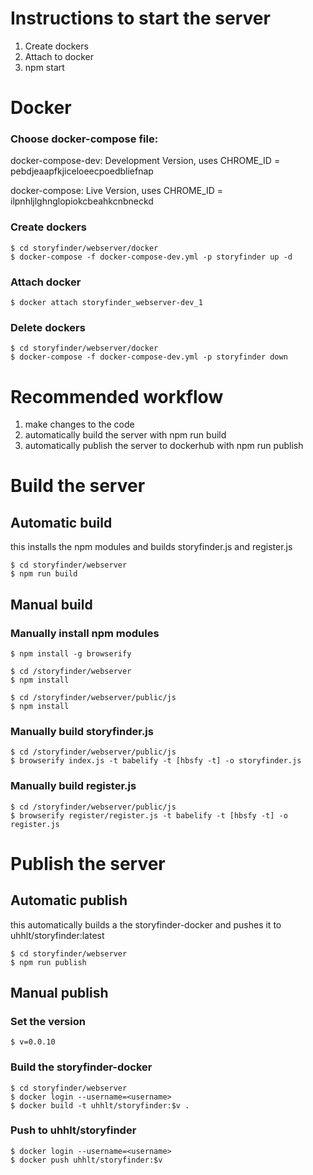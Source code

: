 # Instructions to start the server

1. Create dockers
2. Attach to docker
4. npm start

# Docker

### Choose docker-compose file:
docker-compose-dev: Development Version, uses CHROME_ID = pebdjeaapfkjiceloeecpoedbliefnap

docker-compose: Live Version, uses CHROME_ID = ilpnhljlghnglopiokcbeahkcnbneckd

### Create dockers

```
$ cd storyfinder/webserver/docker
$ docker-compose -f docker-compose-dev.yml -p storyfinder up -d
```

### Attach docker

```
$ docker attach storyfinder_webserver-dev_1
```

### Delete dockers

```
$ cd storyfinder/webserver/docker
$ docker-compose -f docker-compose-dev.yml -p storyfinder down
```

# Recommended workflow

1. make changes to the code
2. automatically build the server with npm run build
3. automatically publish the server to dockerhub with npm run publish

# Build the server

## Automatic build
this installs the npm modules and builds storyfinder.js and register.js

```
$ cd storyfinder/webserver
$ npm run build
```

## Manual build

### Manually install npm modules

```
$ npm install -g browserify

$ cd /storyfinder/webserver
$ npm install

$ cd /storyfinder/webserver/public/js
$ npm install
```

### Manually build storyfinder.js

```
$ cd /storyfinder/webserver/public/js
$ browserify index.js -t babelify -t [hbsfy -t] -o storyfinder.js
```

### Manually build register.js

```
$ cd /storyfinder/webserver/public/js
$ browserify register/register.js -t babelify -t [hbsfy -t] -o register.js
```

# Publish the server

## Automatic publish
this automatically builds a the storyfinder-docker and pushes it to uhhlt/storyfinder:latest

```
$ cd storyfinder/webserver
$ npm run publish
```

## Manual publish

### Set the version

```
$ v=0.0.10
```

### Build the storyfinder-docker

```
$ cd storyfinder/webserver
$ docker login --username=<username>
$ docker build -t uhhlt/storyfinder:$v .
```

### Push to uhhlt/storyfinder

```
$ docker login --username=<username>
$ docker push uhhlt/storyfinder:$v
```
